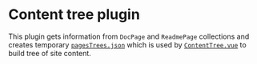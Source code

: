 # Content tree plugin

This plugin gets information from `DocPage` and `ReadmePage` collections and creates temporary [`pagesTrees.json`](../../../../../temp/pagesTrees.json) which is used by [`ContentTree.vue`](../../../../components/layout/ContentTree.vue) to build tree of site content.